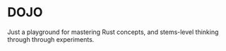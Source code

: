 # DOJO

Just a playground for mastering Rust concepts, and stems-level thinking through through experiments.
